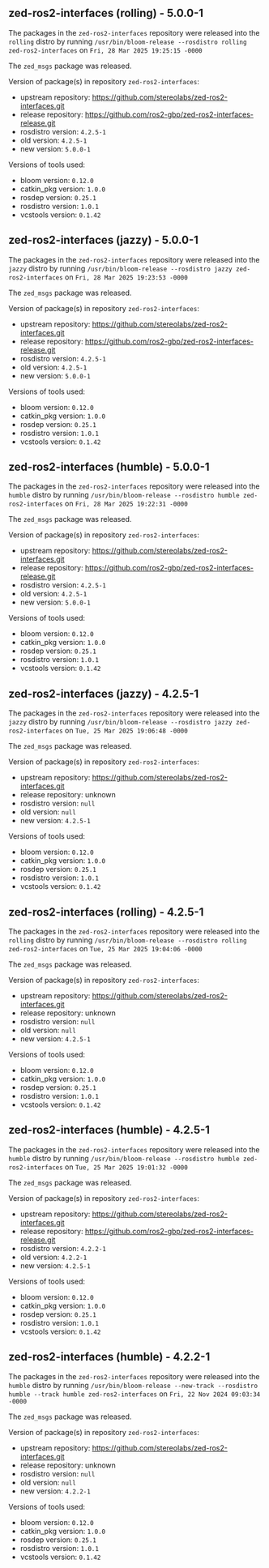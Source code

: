 ## zed-ros2-interfaces (rolling) - 5.0.0-1

The packages in the `zed-ros2-interfaces` repository were released into the `rolling` distro by running `/usr/bin/bloom-release --rosdistro rolling zed-ros2-interfaces` on `Fri, 28 Mar 2025 19:25:15 -0000`

The `zed_msgs` package was released.

Version of package(s) in repository `zed-ros2-interfaces`:

- upstream repository: https://github.com/stereolabs/zed-ros2-interfaces.git
- release repository: https://github.com/ros2-gbp/zed-ros2-interfaces-release.git
- rosdistro version: `4.2.5-1`
- old version: `4.2.5-1`
- new version: `5.0.0-1`

Versions of tools used:

- bloom version: `0.12.0`
- catkin_pkg version: `1.0.0`
- rosdep version: `0.25.1`
- rosdistro version: `1.0.1`
- vcstools version: `0.1.42`


## zed-ros2-interfaces (jazzy) - 5.0.0-1

The packages in the `zed-ros2-interfaces` repository were released into the `jazzy` distro by running `/usr/bin/bloom-release --rosdistro jazzy zed-ros2-interfaces` on `Fri, 28 Mar 2025 19:23:53 -0000`

The `zed_msgs` package was released.

Version of package(s) in repository `zed-ros2-interfaces`:

- upstream repository: https://github.com/stereolabs/zed-ros2-interfaces.git
- release repository: https://github.com/ros2-gbp/zed-ros2-interfaces-release.git
- rosdistro version: `4.2.5-1`
- old version: `4.2.5-1`
- new version: `5.0.0-1`

Versions of tools used:

- bloom version: `0.12.0`
- catkin_pkg version: `1.0.0`
- rosdep version: `0.25.1`
- rosdistro version: `1.0.1`
- vcstools version: `0.1.42`


## zed-ros2-interfaces (humble) - 5.0.0-1

The packages in the `zed-ros2-interfaces` repository were released into the `humble` distro by running `/usr/bin/bloom-release --rosdistro humble zed-ros2-interfaces` on `Fri, 28 Mar 2025 19:22:31 -0000`

The `zed_msgs` package was released.

Version of package(s) in repository `zed-ros2-interfaces`:

- upstream repository: https://github.com/stereolabs/zed-ros2-interfaces.git
- release repository: https://github.com/ros2-gbp/zed-ros2-interfaces-release.git
- rosdistro version: `4.2.5-1`
- old version: `4.2.5-1`
- new version: `5.0.0-1`

Versions of tools used:

- bloom version: `0.12.0`
- catkin_pkg version: `1.0.0`
- rosdep version: `0.25.1`
- rosdistro version: `1.0.1`
- vcstools version: `0.1.42`


## zed-ros2-interfaces (jazzy) - 4.2.5-1

The packages in the `zed-ros2-interfaces` repository were released into the `jazzy` distro by running `/usr/bin/bloom-release --rosdistro jazzy zed-ros2-interfaces` on `Tue, 25 Mar 2025 19:06:48 -0000`

The `zed_msgs` package was released.

Version of package(s) in repository `zed-ros2-interfaces`:

- upstream repository: https://github.com/stereolabs/zed-ros2-interfaces.git
- release repository: unknown
- rosdistro version: `null`
- old version: `null`
- new version: `4.2.5-1`

Versions of tools used:

- bloom version: `0.12.0`
- catkin_pkg version: `1.0.0`
- rosdep version: `0.25.1`
- rosdistro version: `1.0.1`
- vcstools version: `0.1.42`


## zed-ros2-interfaces (rolling) - 4.2.5-1

The packages in the `zed-ros2-interfaces` repository were released into the `rolling` distro by running `/usr/bin/bloom-release --rosdistro rolling zed-ros2-interfaces` on `Tue, 25 Mar 2025 19:04:06 -0000`

The `zed_msgs` package was released.

Version of package(s) in repository `zed-ros2-interfaces`:

- upstream repository: https://github.com/stereolabs/zed-ros2-interfaces.git
- release repository: unknown
- rosdistro version: `null`
- old version: `null`
- new version: `4.2.5-1`

Versions of tools used:

- bloom version: `0.12.0`
- catkin_pkg version: `1.0.0`
- rosdep version: `0.25.1`
- rosdistro version: `1.0.1`
- vcstools version: `0.1.42`


## zed-ros2-interfaces (humble) - 4.2.5-1

The packages in the `zed-ros2-interfaces` repository were released into the `humble` distro by running `/usr/bin/bloom-release --rosdistro humble zed-ros2-interfaces` on `Tue, 25 Mar 2025 19:01:32 -0000`

The `zed_msgs` package was released.

Version of package(s) in repository `zed-ros2-interfaces`:

- upstream repository: https://github.com/stereolabs/zed-ros2-interfaces.git
- release repository: https://github.com/ros2-gbp/zed-ros2-interfaces-release.git
- rosdistro version: `4.2.2-1`
- old version: `4.2.2-1`
- new version: `4.2.5-1`

Versions of tools used:

- bloom version: `0.12.0`
- catkin_pkg version: `1.0.0`
- rosdep version: `0.25.1`
- rosdistro version: `1.0.1`
- vcstools version: `0.1.42`


## zed-ros2-interfaces (humble) - 4.2.2-1

The packages in the `zed-ros2-interfaces` repository were released into the `humble` distro by running `/usr/bin/bloom-release --new-track --rosdistro humble --track humble zed-ros2-interfaces` on `Fri, 22 Nov 2024 09:03:34 -0000`

The `zed_msgs` package was released.

Version of package(s) in repository `zed-ros2-interfaces`:

- upstream repository: https://github.com/stereolabs/zed-ros2-interfaces.git
- release repository: unknown
- rosdistro version: `null`
- old version: `null`
- new version: `4.2.2-1`

Versions of tools used:

- bloom version: `0.12.0`
- catkin_pkg version: `1.0.0`
- rosdep version: `0.25.1`
- rosdistro version: `1.0.1`
- vcstools version: `0.1.42`


